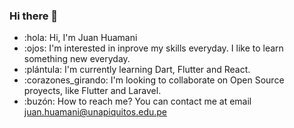 ### Hi there 👋
- :hola: Hi, I'm Juan Huamani
- :ojos: I'm interested in inprove my skills everyday. I like to learn something new everyday.
- :plántula: I'm currently learning Dart, Flutter and React.
- :corazones_girando:️ I'm looking to collaborate on Open Source proyects, like Flutter and Laravel.
- :buzón: How to reach me? You can contact me at email juan.huamani@unapiquitos.edu.pe
<!---
juanhuamaniunap/juanhuamaniunap is a :destellos: special :destellos: repository because its `README.md` (this file) appears on your GitHub profile.
You can click the Preview link to take a look at your changes.
--->
